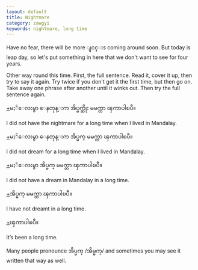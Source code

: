 ```yaml
---
layout: default
title: Nightmare
category: zawgyi
keywords: nightmare, long time
---
```


<p>Have no fear, there will be more <span class='zawgyi'>ျငင္း</span>s coming around soon. But today is leap day, so let's put something in here that we don't want to see for four years.</p>
<p>Other way round this time. First, the full sentence. Read it, cover it up, then try to say it again. Try twice if you don't get it the first time, but then go on. Take away one phrase after another until it winks out. Then try the full sentence again.</p>

<p class="hide-trigger"><a href='#'>+</a><span class='zawgyi'>မႏၲေလးမွာ ေနတုန္းက အိပ္မက္ဆိုး မမက္တာ ၾကာပါၿပီ။</span></p>
<p class='hide-this'>I did not have the nightmare for a long time when I lived in Mandalay.</p>

<p class="hide-trigger"><a href='#'>+</a><span class='zawgyi'>မႏၲေလးမွာ ေနတုန္းက အိပ္မက္ မမက္တာ ၾကာပါၿပီ။</span></p>
<p class='hide-this'>I did not dream for a long time when I lived in Mandalay.</p>

<p class="hide-trigger"><a href='#'>+</a><span class='zawgyi'>မႏၲေလးမွာ အိပ္မက္ မမက္တာ ၾကာပါၿပီ။</span></p>
<p class='hide-this'>I did not have a dream in Mandalay in a long time.</p>

<p class="hide-trigger"><a href='#'>+</a><span class='zawgyi'>အိပ္မက္ မမက္တာ ၾကာပါၿပီ။</span></p>
<p class='hide-this'>I have not dreamt in a long time.</p>

<p class="hide-trigger"><a href='#'>+</a><span class='zawgyi'>ၾကာပါၿပီ။</span></p>
<p class='hide-this'>It’s been a long time.</p>

<p>Many people pronounce <span class='zawgyi'>အိပ္မက္</span> /<span class='zawgyi'>အိမ္မက္</span>/ and sometimes you may see it written that way as well.</p>
